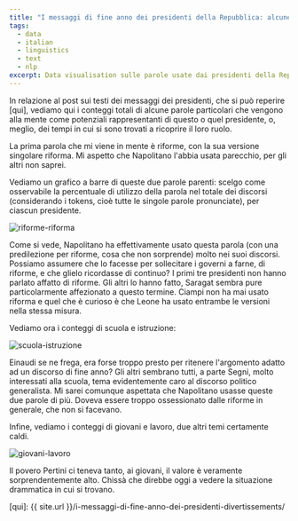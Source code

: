 ```yaml
---
title: "I messaggi di fine anno dei presidenti della Repubblica: alcune parole specifiche"
tags:
  - data
  - italian
  - linguistics
  - text
  - nlp
excerpt: Data visualisation sulle parole usate dai presidenti della Repubblica nei discorsi di fine anno, continuazione su parole specifiche
---
```


In relazione al post sui testi dei messaggi dei presidenti, che si può reperire [qui], vediamo qui i conteggi totali di alcune parole particolari che vengono alla mente come potenziali rappresentanti di questo o quel presidente, o, meglio, dei tempi in cui si sono trovati a ricoprire il loro ruolo.

La prima parola che mi viene in mente è riforme, con la sua versione singolare riforma. Mi aspetto che Napolitano l'abbia usata parecchio, per gli altri non saprei.

Vediamo un grafico a barre di queste due parole parenti: scelgo come osservabile la percentuale di utilizzo della parola nel totale dei discorsi (considerando i tokens, cioè tutte le singole parole pronunciate), per ciascun presidente.

![riforme-riforma](https://plot.ly/~MartinaPugliese/389.png)

Come si vede, Napolitano ha effettivamente usato questa parola (con una predilezione per riforme, cosa che non sorprende) molto nei suoi discorsi. Possiamo assumere che lo facesse per sollecitare i governi a farne, di riforme, e che glielo ricordasse di continuo?
I primi tre presidenti non hanno parlato affatto di riforme. Gli altri lo hanno fatto, Saragat sembra pure particolarmente affezionato a questo termine. Ciampi non ha mai usato riforma e quel che è curioso è che Leone ha usato entrambe le versioni nella stessa misura.

Vediamo ora i conteggi di scuola e istruzione:

![scuola-istruzione](https://plot.ly/~MartinaPugliese/395.png)

Einaudi se ne frega, era forse troppo presto per ritenere l'argomento adatto ad un discorso di fine anno?
Gli altri sembrano tutti, a parte Segni, molto interessati alla scuola, tema evidentemente caro al discorso politico generalista. Mi sarei comunque aspettata che Napolitano usasse queste due parole di più. Doveva essere troppo ossessionato dalle riforme in generale, che non si facevano.

Infine, vediamo i conteggi di giovani e lavoro, due altri temi certamente caldi.

![giovani-lavoro](https://plot.ly/~MartinaPugliese/401.png)

Il povero Pertini ci teneva tanto, ai giovani, il valore è veramente sorprendentemente alto. Chissà che direbbe oggi a vedere la situazione drammatica in cui si trovano. 

[qui]: {{ site.url }}/i-messaggi-di-fine-anno-dei-presidenti-divertissements/
